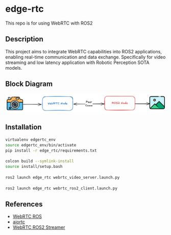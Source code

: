 # edge-rtc
This repo is for using WebRTC with ROS2

## Description
This project aims to integrate WebRTC capabilities into ROS2 applications, enabling real-time communication and data exchange. Specifically for video streaming and low latency application with Robotic Perception SOTA models.

## Block Diagram
![Block Diagram](./media/edge_rtc.excalidraw.png)

## Installation

```bash
virtualenv edgertc_env
source edgertc_env/bin/activate
pip install -r edge_rtc/requirements.txt

colcon build --symlink-install
source install/setup.bash

ros2 launch edge_rtc webrtc_video_server.launch.py

ros2 launch edge_rtc webrtc_ros2_client.launch.py
```

## References
- [WebRTC ROS](https://github.com/RobotWebTools/webrtc_ros)
- [aiortc](https://github.com/aiortc/aiortc)
- [WebRTC ROS2 Streamer](https://github.com/nicolecll/webrtc_ros2_streamer)
